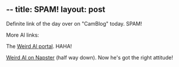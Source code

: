 --
title: SPAM!
layout: post
---

Definite link of the day over on &quot;CamBlog&quot; today. SPAM!

More Al links:

The <a href="http://www.emsphone.com/Yankovic/">Weird Al portal</a>. HAHA!

<a href="http://www.weirdal.com/aa.html#answers">Weird Al on Napster</a> (half way down). Now he's got the right attitude!
